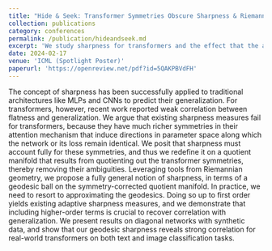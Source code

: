 ```yaml
---
title: "Hide & Seek: Transformer Symmetries Obscure Sharpness & Riemannian Geometry Finds It"
collection: publications
category: conferences
permalink: /publication/hideandseek.md
excerpt: 'We study sharpness for transformers and the effect that the attention mechanism symmetries has on the link betwween sharpness and generalization.'
date: 2024-02-17
venue: 'ICML (Spotlight Poster)'
paperurl: 'https://openreview.net/pdf?id=5QAKPBVdFH'
---
```


The concept of sharpness has been successfully applied to traditional architectures like MLPs and CNNs to predict their generalization. For transformers, however, recent work reported weak correlation between flatness and generalization. We argue that existing sharpness measures fail for transformers, because they have much richer symmetries in their attention mechanism that induce directions in parameter space along which the network or its loss remain identical. We posit that sharpness must account fully for these symmetries, and thus we redefine it on a quotient manifold that results from quotienting out the transformer symmetries, thereby removing their ambiguities. Leveraging tools from Riemannian geometry, we propose a fully general notion of sharpness, in terms of a geodesic ball on the symmetry-corrected quotient manifold. In practice, we need to resort to approximating the geodesics. Doing so up to first order yields existing adaptive sharpness measures, and we demonstrate that including higher-order terms is crucial to recover correlation with generalization. We present results on diagonal networks with synthetic data, and show that our geodesic sharpness reveals strong correlation for real-world transformers on both text and image classification tasks. 
